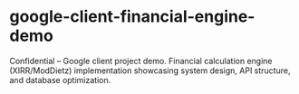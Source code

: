 # google-client-financial-engine-demo
Confidential – Google client project demo. Financial calculation engine (XIRR/ModDietz) implementation showcasing system design, API structure, and database optimization.
